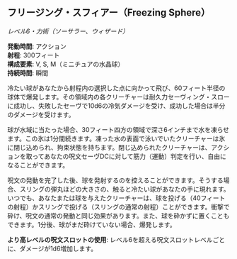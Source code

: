 ## フリージング・スフィアー（Freezing Sphere）
*レベル6・力術（ソーサラー、ウィザード）*

**発動時間**: アクション  
**射程**: 300フィート  
**構成要素**: V, S, M（ミニチュアの水晶球）  
**持続時間**: 瞬間

冷たい球があなたから射程内の選択した点に向かって飛び、60フィート半径の球体で爆発します。その領域内の各クリーチャーは耐久力セーヴィング・スローに成功し、失敗したセーヴで10d6の冷気ダメージを受け、成功した場合は半分のダメージを受けます。

球が水域に当たった場合、30フィート四方の領域で深さ6インチまで水を凍らせます。この氷は1分間続きます。凍った水の表面で泳いでいたクリーチャーは氷に閉じ込められ、拘束状態を持ちます。閉じ込められたクリーチャーは、アクションを取ってあなたの呪文セーヴDCに対して筋力（運動）判定を行い、自由になることができます。

呪文の発動を完了した後、球を発射するのを控えることができます。そうする場合、スリングの弾丸ほどの大きさの、触ると冷たい球があなたの手に現れます。いつでも、あなたまたは球を与えたクリーチャーは、球を投げる（40フィートの射程）かスリングで投げる（スリングの通常の射程）ことができます。衝撃で砕け、呪文の通常の発動と同じ効果があります。また、球を砕かずに置くこともできます。1分後、球がまだ砕けていない場合、爆発します。

**より高レベルの呪文スロットの使用**: レベル6を超える呪文スロットレベルごとに、ダメージが1d6増加します。